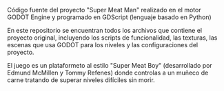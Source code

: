 Código fuente del proyecto "Super Meat Man" realizado en el motor GODOT Engine y programado en GDScript (lenguaje basado en Python)

En este repositorio se encuentran todos los archivos que contiene el proyecto original, incluyendo los scripts de funcionalidad, las texturas, las escenas que usa GODOT para los niveles y las configuraciones del proyecto.

El juego es un plataformeto al estilo "Super Meat Boy" (desarrollado por Edmund McMillen y Tommy Refenes) donde controlas a un muñeco de carne tratando de superar niveles difíciles sin morir.
